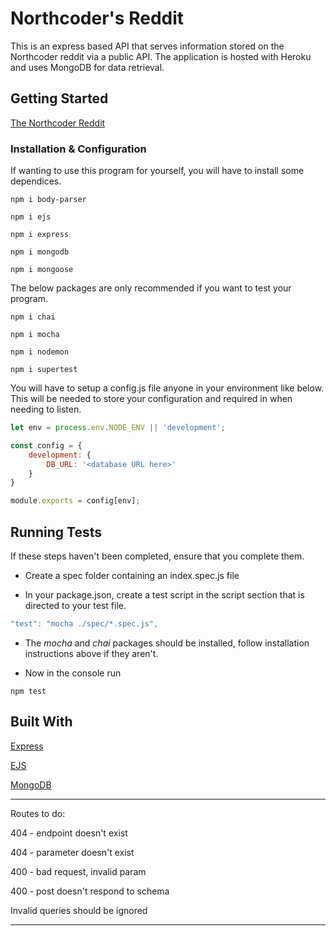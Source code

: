# Northcoder's Reddit

This is an express based API that serves information stored on the Northcoder reddit via a public API. The application is hosted with Heroku and uses MongoDB for data retrieval.

## Getting Started

[The Northcoder Reddit](https://ncreddit.herokuapp.com/)

### Installation & Configuration

If wanting to use this program for yourself, you will have to install some dependices.

```
npm i body-parser

npm i ejs

npm i express

npm i mongodb

npm i mongoose
```

The below packages are only recommended if you want to test your program.

```
npm i chai

npm i mocha

npm i nodemon

npm i supertest
```

You will have to setup a config.js file anyone in your environment like below. This will be needed to store your configuration and required in when needing to listen.

```js
let env = process.env.NODE_ENV || 'development';

const config = {
    development: {
        DB_URL: '<database URL here>'
    }
}

module.exports = config[env];
```

## Running Tests

If these steps haven't been completed, ensure that you complete them. 

* Create a spec folder containing an index.spec.js file

* In your package.json, create a test script in the script section that is directed to your test file.

```js
"test": "mocha ./spec/*.spec.js",
```

* The *mocha* and *chai* packages should be installed, follow installation instructions above if they aren't.

* Now in the console run

```
npm test
```

## Built With

[Express](https://expressjs.com/)

[EJS](http://ejs.co/)

[MongoDB](https://www.mongodb.com/)

-----------------------------------------------------------------------------------------------------------------------

Routes to do:

404 - endpoint doesn't exist

404 - parameter doesn't exist

400 - bad request, invalid param

400 - post doesn't respond to schema

Invalid queries should be ignored

---------------------------------